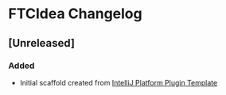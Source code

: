 <!-- Keep a Changelog guide -> https://keepachangelog.com -->

# FTCIdea Changelog

## [Unreleased]
### Added
- Initial scaffold created from [IntelliJ Platform Plugin Template](https://github.com/JetBrains/intellij-platform-plugin-template)
